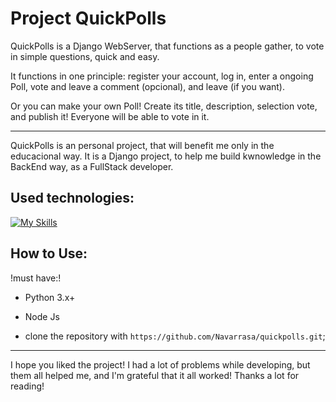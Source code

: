 # Project QuickPolls

QuickPolls is a Django WebServer, that functions as a people gather, to vote in simple questions, quick and easy.

It functions in one principle: register your account, log in, enter a ongoing Poll, vote and leave a comment (opcional), and leave (if you want).

Or you can make your own Poll! Create its title, description, selection vote, and publish it! Everyone will be able to vote in it.

<hr>

QuickPolls is an personal project, that will benefit me only in the educacional way. It is a Django project, to help me build
kwnowledge in the BackEnd way, as a FullStack developer.


## Used technologies:

[![My Skills](https://skillicons.dev/icons?i=django,react,tailwind,sqlite)](https://skillicons.dev)

## How to Use:

!must have:!
- Python 3.x+
- Node Js

- clone the repository with `https://github.com/Navarrasa/quickpolls.git`;


<hr>
I hope you liked the project! I had a lot of problems while developing, but them all helped me, and I'm grateful that it all worked!
Thanks a lot for reading!
